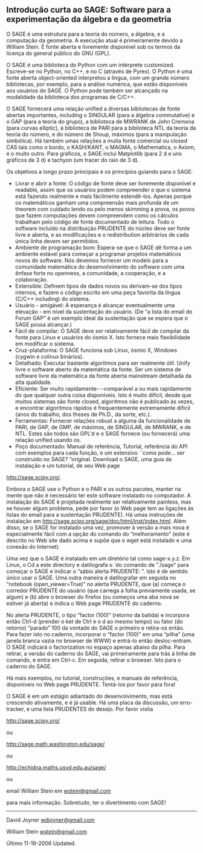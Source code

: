 

## Introdução curta ao SAGE: Software para a experimentação da álgebra e da geometria

O SAGE é uma estrutura para a teoria do número, a álgebra, e a computação da geometria. A execução atual é primeiramente devido a William Stein. É fonte aberta e livremente disponível sob os termos da licença do general público do GNU (GPL).  

O SAGE é uma biblioteca do Python com um intérprete customized. Escreve-se no Python, no C++, e no C (através de Pyrex). O Python é uma fonte aberta object-oriented interpretou a língua, com um grande número bibliotecas, por exemplo, para a análise numérica, que estão disponíveis aos usuários do SAGE. O Python pode também ser alcançado na modalidade da biblioteca dos programas de C/C++.  

O SAGE fornecerá uma relação unified a diversas bibliotecas de fonte abertas importantes, including o SINGULAR (para a álgebra commutative) e o GAP (para a teoria do grupo), a biblioteca de MWRANK de John Cremona (para curvas elliptic), à biblioteca de PARI para a biblioteca NTL da teoria da teoria do número, e do número de Shoup, máximos (para a manipulação simbólica). Há também umas relações a muita fonte comercial ou closed CAS tais como o bordo, o KASH/KANT, o MAGMA, o Mathematica, o Axiom, e o muito outro. Para gráficos, o SAGE inclui Matplotlib (para 2 d e uns gráficos de 3 d) e tachyon (um tracer do raio de 3 d).  

Os objetivos a longo prazo principais e os princípios guiando para o SAGE:  

* Livrar e abrir a fonte: O código de fonte deve ser livremente disponível e readable, assim que os usuários podem compreender o que o sistema está fazendo realmente e mais fàcilmente estendê-los. Apenas porque os matemáticos ganham uma compreensão mais profunda de um theorem com cuidado lendo ou pelo menos skimming a prova, os povos que fazem computações devem compreendem como os cálculos trabalham pelo código de fonte documentado de leitura. Todo o software incluído na distribuição PRUDENTE do núcleo deve ser fonte livre e aberta, e as modificações e o redistribution arbitrários de cada única linha devem ser permitidos. 
* Ambiente de programação bom: Espera-se que o SAGE dê forma a um ambiente estável para começar a programar projetos matemáticos novos do software. Nós devemos fornecer um modelo para a comunidade matemática do desenvolvimento do software com uma ênfase forte no openness, a comunidade, a cooperação, e a colaboração. 
* Extensible: Definem tipos de dados novos ou derivam-se dos tipos internos, e fazem o código escrito em uma peça favorita da língua (C/C++ including) do sistema. 
* Usuário - amigável: A esperança é alcançar eventualmente uma elevação - em nível da sustentação do usuário. (De “a lista do email do Forum GAP” é um exemplo ideal da sustentação que se espera que o SAGE possa alcançar.) 
* Fácil de compilar: O SAGE deve ser relativamente fácil de compilar da fonte para Linux e usuários do ósmio X. Isto fornece mais flexibilidade em modificar o sistema. 
* Cruz-plataforma: O SAGE funciona sob Linux, ósmio X, Windows (cygwin e colinux binários). 
* Detalhado: Executar bastante algoritmos para ser realmente útil. Unify livre o software aberto da matemática da fonte. Ser um sistema de software livre da matemática da fonte aberta mainstream detalhada da alta qualidade. 
* Eficiente: Ser muito rapidamente---comparável a ou mais rapidamente do que qualquer outra coisa disponíveis. Isto é muito difícil, desde que muitos sistemas são fonte closed, algoritmos não é publicado às vezes, e encontrar algoritmos rápidos é frequentemente extremamente difícil (anos do trabalho, dos theses de Ph.D., da sorte, etc.). 
* Ferramentas: Fornecer relações robust a alguma da funcionalidade de PARI, de GAP, de GMP, de máximos, de SINGULAR, de MWRANK, e de NTL. Estes são todos são GPL'd e o SAGE fornece (ou fornecerá) uma relação unified usando os. 
* Poço documentado: Manual de referência, Tutorial, referência do API com exemplos para cada função, e um extensivo ``como pode… ser construído no SAGE? “original. 
Download o SAGE, uma guia da instalação e um tutorial, de seu Web page  

<a href="http://sage.scipy.org/">http://sage.scipy.org/</a>.  

Embora o SAGE use o Python e o PARI e os outros pacotes, manter na mente que não é necessário ter este software instalado no computador. A instalação do SAGE é projetada realmente ser relativamente painless, mas se houver algum problema, pede por favor (o Web page tem as ligações às listas do email para a sustentação PRUDENTE). Há umas instruções de instalação em <a href="http://sage.scipy.org/sage/doc/html/inst/index.html">http://sage.scipy.org/sage/doc/html/inst/index.html</a>. Além disso, se o SAGE for instalado uma vez, promover à versão a mais nova é especialmente fácil com a opção do comando do “melhoramento” (este é descrito no Web site dado acima e supõe que o wget está instalado e uma conexão do Internet).  

Uma vez que o SAGE é instalado em um diretório tal como sage-x.y.z. Em Linux, o Cd a este directory e datilografa o `do comando de "./sage" para começar o SAGE e indicar o “sábio alerta PRUDENTE: ”. Isto é de sentido único usar o SAGE. Uma outra maneira é datilografar em seguida no “notebook (open_viewer=True)” no alerta PRUDENTE, que  (a) começa o corredor PRUDENTE do usuário (que carrega a folha previamente usada, se algum) e  (b) abre o browser do firefox (ou começos uma aba nova se estiver já aberta) e indica o Web page PRUDENTE do caderno.  

No alerta PRUDENTE, o tipo “factor (100)” (retorno da batida) e incorpora então Ctrl-d (prender o ket de Ctrl e o d ao mesmo tempo) ou fator (do retorno) “parado” 100 da vontade do SAGE o primeiro e retira-os então. Para fazer isto no caderno, incorporar o “factor (100)” em uma “pilha” (uma janela branca vazia no browser de WWW) e entrá-lo então desloc-entram. O SAGE indicará o factorization no espaço apenas abaixo da pilha. Para retirar, a versão do caderno do SAGE, vai primeiramente para trás à linha de comando, e entra em Ctrl-c. Em seguida, retirar o browser. Isto para o caderno do SAGE.  

Há mais exemplos, no tutorial, construções, e manuais de referência, disponíveis no Web page PRUDENTE. Tentá-los por favor para fora! 

O SAGE é em um estágio adiantado do desenvolvimento, mas está crescendo ativamente, e é já usable. Há uma placa da discussão, um erro-tracker, e uma lista PRUDENTES do desejo. Por favor visita  

<a href="http://sage.scipy.org/">http://sage.scipy.org/</a>  

ou  

<a href="http://sage.math.washington.edu/sage/">http://sage.math.washington.edu/sage/</a>  

ou  

<a href="http://echidna.maths.usyd.edu.au/sage/">http://echidna.maths.usyd.edu.au/sage/</a>  

ou  

email William Stein em <a href="mailto:wstein@gmail.com">wstein@gmail.com</a>  

para mais informação. Sobretudo, ter o divertimento com SAGE! 



---

 

David Joyner <a href="mailto:wdjoyner@gmail.com">wdjoyner@gmail.com</a> 

William Stein <a href="mailto:wstein@gmail.com">wstein@gmail.com</a> 

Último 11-19-2006 Updated. 

